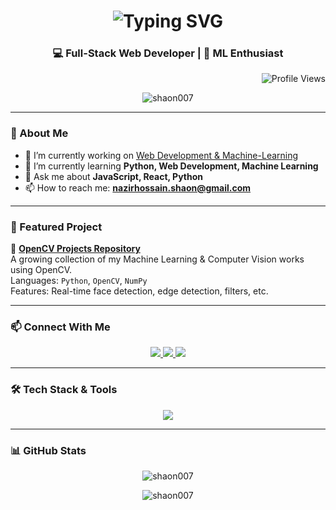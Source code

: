 <!-- Typing Animation -->
<!-- Typing Animation for Name Only -->
<h1 align="center">
  <img src="https://readme-typing-svg.herokuapp.com/?font=Fira+Code&weight=500&size=32&pause=1000&center=true&vCenter=true&multiline=true&width=700&height=80&lines=Hi+%F0%9F%91%8B%2C+I'm+Md+Nazir+Hossain" alt="Typing SVG" />
</h1>

<!-- Static Position Line -->
<h3 align="center">💻 Full-Stack Web Developer | 🤖 ML Enthusiast</h3>


<!-- Profile View Counter -->
<p align="right">
  <img src="https://komarev.com/ghpvc/?username=Shaon007&label=Profile+Views&color=blueviolet&style=flat-square" alt="Profile Views" />
</p>

<!-- Profile GIF -->
<p align="center">
  <img src="https://i.pinimg.com/originals/df/15/2b/df152b83c5319606e166c3f936943f12.gif" alt="shaon007" />
</p>

---

### 🧠 About Me

- 🔭 I’m currently working on [Web Development & Machine-Learning](https://github.com/Shaon007/openCV)
- 🌱 I’m currently learning **Python, Web Development, Machine Learning**
- 💬 Ask me about **JavaScript, React, Python**
- 📫 How to reach me: **nazirhossain.shaon@gmail.com**

---

### 💼 Featured Project

🚀 **[OpenCV Projects Repository](https://github.com/Shaon007/openCV)**  
A growing collection of my Machine Learning & Computer Vision works using OpenCV.  
Languages: `Python`, `OpenCV`, `NumPy`  
Features: Real-time face detection, edge detection, filters, etc.

---

### 📫 Connect With Me

<p align="center">
  <a href="https://linkedin.com/in/nazir hossain" target="_blank">
    <img src="https://img.shields.io/badge/LinkedIn-0A66C2?style=for-the-badge&logo=linkedin&logoColor=white"/>
  </a>
  <a href="https://fb.com/md nazir hossain" target="_blank">
    <img src="https://img.shields.io/badge/Facebook-1877F2?style=for-the-badge&logo=facebook&logoColor=white"/>
  </a>
  <a href="https://instagram.com/hossain.shaon007" target="_blank">
    <img src="https://img.shields.io/badge/Instagram-E4405F?style=for-the-badge&logo=instagram&logoColor=white"/>
  </a>
</p>

---

### 🛠️ Tech Stack & Tools

<div align="center">
  <img src="https://skillicons.dev/icons?i=js,react,nodejs,express,python,opencv,mongodb,mysql,java,c,cpp,html,css,tailwind,git,github,figma,matlab,vscode,arduino" />
</div>

---

### 📊 GitHub Stats

<p align="center">
  <img src="https://github-readme-stats.vercel.app/api?username=Shaon007&show_icons=true&locale=en" alt="shaon007" />
</p>

<p align="center">
  <img src="https://github-readme-streak-stats.herokuapp.com/?user=Shaon007" alt="shaon007" />
</p>
